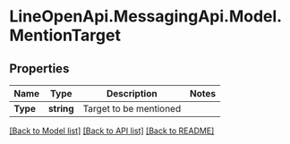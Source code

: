 # LineOpenApi.MessagingApi.Model.MentionTarget

## Properties

Name | Type | Description | Notes
------------ | ------------- | ------------- | -------------
**Type** | **string** | Target to be mentioned | 

[[Back to Model list]](../README.md#documentation-for-models) [[Back to API list]](../README.md#documentation-for-api-endpoints) [[Back to README]](../README.md)

